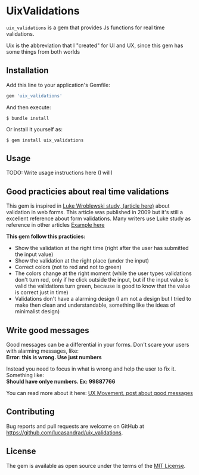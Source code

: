 # UixValidations

`uix_validations` is a gem that provides Js functions for real time validations.

Uix is the abbreviation that I "created" for UI and UX, since this gem has some things from both worlds

## Installation

Add this line to your application's Gemfile:

```ruby
gem 'uix_validations'
```

And then execute:

    $ bundle install

Or install it yourself as:

    $ gem install uix_validations

## Usage

TODO: Write usage instructions here (I will)

## Good practicies about real time validations
This gem is inspired in [Luke Wroblewski study, (article here)](https://alistapart.com/article/inline-validation-in-web-forms) about validation in web forms. This article was published in 2009 but it's still a excellent reference about form validations. Many writers use Luke study as reference in other articles [Example here](https://designmodo.com/ux-form-validation/)

**This gem follow this practicies:**
 - Show the validation at the right time (right after the user has submitted the input value)
 - Show the validation at the right place (under the input)
 - Correct colors (not to red and not to green)
 - The colors change at the right moment (while the user types validations don't turn red, only if he click outside the input, but if the input value is valid the validations turn green, because is good to know that the value is correct just in time)
 - Validations don't have a alarming design (I am not a design but I tried to make then clean and understandable, something like the ideas of minimalist design)

## Write good messages

Good messages can be a differential in your forms. Don't scare your users with alarming messages, like:<br>**Error: this is wrong. Use just numbers**<br>

Instead you need to focus in what is wrong and help the user to fix it. Something like:<br>
**Should have onlye numbers. Ex: 99887766**

You can read more about it here: [UX Movement, post about good messages](http://uxmovement.com/forms/how-to-make-your-form-error-messages-more-reassuring/)


## Contributing

Bug reports and pull requests are welcome on GitHub at https://github.com/lucasandrad/uix_validations.

## License

The gem is available as open source under the terms of the [MIT License](https://opensource.org/licenses/MIT).
